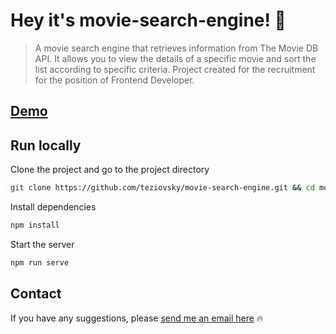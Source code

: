 # Hey it's movie-search-engine! 🤝

> A movie search engine that retrieves information from The Movie DB API. It allows you to view the details of a specific movie and sort the list according to specific criteria. Project created for the recruitment for the position of Frontend Developer.

## [Demo](https://teziovsky.github.io/movie-search-engine/)

## Run locally

Clone the project and go to the project directory

```bash
git clone https://github.com/teziovsky/movie-search-engine.git && cd movie-search-engine
```

Install dependencies

```bash
npm install
```

Start the server

```bash
npm run serve
```

## Contact

If you have any suggestions, please [send me an email here](mailto:jakub.soboczynski@icloud.com) 🔥
